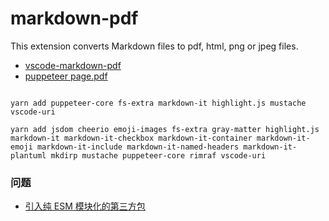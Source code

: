 # markdown-pdf
This extension converts Markdown files to pdf, html, png or jpeg files.

- [vscode-markdown-pdf](https://github.com/yzane/vscode-markdown-pdf)
- [puppeteer page.pdf](https://zhaoqize.github.io/puppeteer-api-zh_CN/#?product=Puppeteer&version=v14.3.0&show=api-pagepdfoptions)

```shell

yarn add puppeteer-core fs-extra markdown-it highlight.js mustache vscode-uri
```

```
yarn add jsdom cheerio emoji-images fs-extra gray-matter highlight.js markdown-it markdown-it-checkbox markdown-it-container markdown-it-emoji markdown-it-include markdown-it-named-headers markdown-it-plantuml mkdirp mustache puppeteer-core rimraf vscode-uri
```


### 问题

- [引入纯 ESM 模块化的第三方包](https://blog.csdn.net/xs20691718/article/details/122727795)

